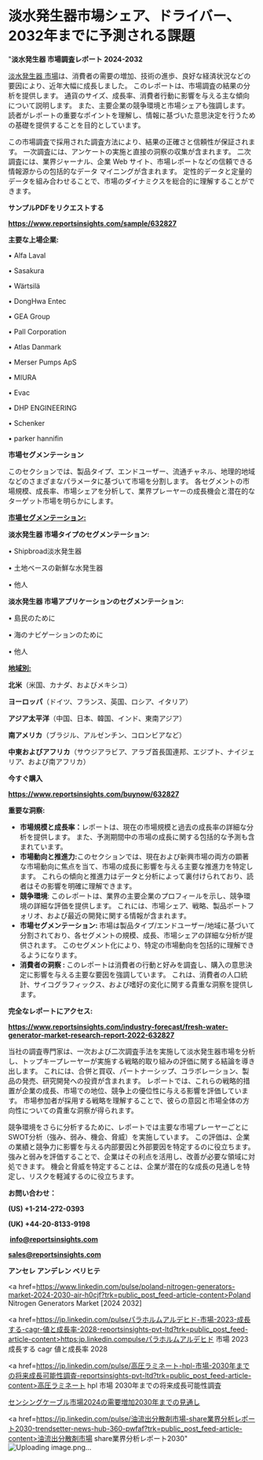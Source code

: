 # 淡水発生器市場シェア、ドライバー、2032年までに予測される課題

"<strong>淡水発生器 市場調査レポート 2024-2032</strong>

<a href=https://www.reportsinsights.com/sample/632827>淡水発生器 市場</a>は、消費者の需要の増加、技術の進歩、良好な経済状況などの要因により、近年大幅に成長しました。 このレポートは、市場調査の結果の分析を提供します。 通貨のサイズ、成長率、消費者行動に影響を与える主な傾向について説明します。 また、主要企業の競争環境と市場シェアも強調します。 読者がレポートの重要なポイントを理解し、情報に基づいた意思決定を行うための基礎を提供することを目的としています。

この市場調査で採用された調査方法により、結果の正確さと信頼性が保証されます。 一次調査には、アンケートの実施と直接の洞察の収集が含まれます。 二次調査には、業界ジャーナル、企業 Web サイト、市場レポートなどの信頼できる情報源からの包括的なデータ マイニングが含まれます。 定性的データと定量的データを組み合わせることで、市場のダイナミクスを総合的に理解することができます。

<strong><b>サンプルPDFをリクエストする</b></strong>

<a href=https://www.reportsinsights.com/sample/632827><strong><u>https://www.reportsinsights.com/sample/632827</u></strong></a>

<strong>主要な上場企業:</strong>

• Alfa Laval

• Sasakura

• Wärtsilä

• DongHwa Entec

• GEA Group

• Pall Corporation

• Atlas Danmark

• Merser Pumps ApS

• MIURA

• Evac

• DHP ENGINEERING

• Schenker

• parker hannifin

<strong>市場セグメンテーション</strong>

このセクションでは、製品タイプ、エンドユーザー、流通チャネル、地理的地域などのさまざまなパラメータに基づいて市場を分割します。 各セグメントの市場規模、成長率、市場シェアを分析して、業界プレーヤーの成長機会と潜在的なターゲット市場を明らかにします。

<strong><u>市場セグメンテーション</u></strong><strong><u>:</u></strong>

<strong>淡水発生器 市場タイプのセグメンテーション:</strong>

• Shipbroad淡水発生器

• 土地ベースの新鮮な水発生器

• 他人

<strong>淡水発生器 市場アプリケーションのセグメンテーション:</strong>

• 島民のために

• 海のナビゲーションのために

• 他人

<strong><u>地域別</u></strong><strong><u>:</u></strong>

<strong>北米</strong>（米国、カナダ、およびメキシコ）

<strong>ヨーロッパ</strong>（ドイツ、フランス、英国、ロシア、イタリア）

<strong>アジア太平洋</strong>（中国、日本、韓国、インド、東南アジア）

<strong>南アメリカ</strong>（ブラジル、アルゼンチン、コロンビアなど）

<strong>中東およびアフリカ</strong>（サウジアラビア、アラブ首長国連邦、エジプト、ナイジェリア、および南アフリカ）

<strong>今すぐ購入</strong>

<a href=https://www.reportsinsights.com/buynow/632827><strong><u>https://www.reportsinsights.com/buynow/632827</u></strong></a>

<strong>重要な洞察:</strong>
<ul>
  <li><strong>市場規模と成長率：</strong>レポートは、現在の市場規模と過去の成長率の詳細な分析を提供します。 また、予測期間中の市場の成長に関する包括的な予測も含まれています。</li>
  <li><strong>市場動向と推進力:</strong>このセクションでは、現在および新興市場の両方の顕著な市場動向に焦点を当て、市場の成長に影響を与える主要な推進力を特定します。 これらの傾向と推進力はデータと分析によって裏付けられており、読者はその影響を明確に理解できます。</li>
  <li><strong>競争環境</strong>: このレポートは、業界の主要企業のプロフィールを示し、競争環境の詳細な評価を提供します。 これには、市場シェア、戦略、製品ポートフォリオ、および最近の開発に関する情報が含まれます。</li>
  <li><strong>市場セグメンテーション: </strong>市場は製品タイプ/エンドユーザー/地域に基づいて分割されており、各セグメントの規模、成長、市場シェアの詳細な分析が提供されます。 このセグメント化により、特定の市場動向を包括的に理解できるようになります。</li>
  <li><strong>消費者の洞察 : </strong>このレポートは消費者の行動と好みを調査し、購入の意思決定に影響を与える主要な要因を強調しています。 これは、消費者の人口統計、サイコグラフィックス、および嗜好の変化に関する貴重な洞察を提供します。</li>
</ul>
<strong>完全なレポートにアクセス:</strong>

<a href=https://www.reportsinsights.com/industry-forecast/fresh-water-generator-market-research-report-2022-632827><strong><u><b>https://www.reportsinsights.com/industry-forecast/fresh-water-generator-market-research-report-2022-632827</b></u></strong></a>

当社の調査専門家は、一次および二次調査手法を実施して淡水発生器市場を分析し、トップキープレーヤーが実施する戦略的取り組みの評価に関する結論を導き出します。 これには、合併と買収、パートナーシップ、コラボレーション、製品の発売、研究開発への投資が含まれます。 レポートでは、これらの戦略的措置が企業の成長、市場での地位、競争上の優位性に与える影響を評価しています。 市場参加者が採用する戦略を理解することで、彼らの意図と市場全体の方向性についての貴重な洞察が得られます。

競争環境をさらに分析するために、レポートでは主要な市場プレーヤーごとにSWOT分析（強み、弱み、機会、脅威）を実施しています。 この評価は、企業の業績と競争力に影響を与える内部要因と外部要因を特定するのに役立ちます。 強みと弱みを評価することで、企業はその利点を活用し、改善が必要な領域に対処できます。 機会と脅威を特定することは、企業が潜在的な成長の見通しを特定し、リスクを軽減するのに役立ちます。

<strong>お問い合わせ：</strong>

<strong>(US) +1-214-272-0393</strong>

<strong>(UK) +44-20-8133-9198</strong>

<strong> </strong><a href=info@reportsinsights.com><strong><u>info@reportsinsights.com</u></strong></a>

<a href=sales@reportsinsights.com><strong><u>sales@reportsinsights.com</u></strong></a>

<strong>アンセレ アンデレン ベリヒテ</strong>

<a href=https://www.linkedin.com/pulse/poland-nitrogen-generators-market-2024-2030-air-h0cjf?trk=public_post_feed-article-content>Poland Nitrogen Generators Market [2024 2032]</a>

<a href=https://jp.linkedin.com/pulseパラホルムアルデヒド-市場-2023-成長する-cagr-値と成長率-2028-reportsinsights-pvt-ltd?trk=public_post_feed-article-content>https:jp.linkedin.compulseパラホルムアルデヒド 市場 2023 成長する cagr 値と成長率 2028</a>

<a href=https://jp.linkedin.com/pulse/高圧ラミネート-hpl-市場-2030年までの将来成長可能性調査-reportsinsights-pvt-ltd?trk=public_post_feed-article-content>高圧ラミネート hpl 市場 2030年までの将来成長可能性調査</a>

<a href=https://www.linkedin.com/pulse/センシングケーブル市場2024の需要増加2030年までの見通し-reports-insights-expert-xwzxf/>センシングケーブル市場2024の需要増加2030年までの見通し</a>

<a href=https://jp.linkedin.com/pulse/油流出分散剤市場-share業界分析レポート2030-trendsetter-news-hub-360-pwfaf?trk=public_post_feed-article-content>油流出分散剤市場 share業界分析レポート2030</a>"
![Uploading image.png…]()
